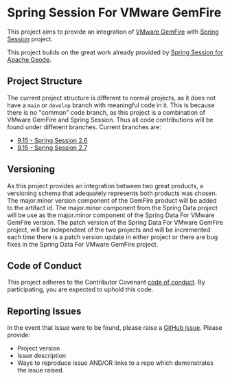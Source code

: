 <!--
  ~ Copyright (c) VMware, Inc. 2022. All rights reserved.
  ~ SPDX-License-Identifier: Apache-2.0
  -->
# Spring Session For VMware GemFire
This project aims to provide an integration of [VMware GemFire](https://tanzu.vmware.com/gemfire) with [Spring Session](https://spring.io/projects/spring-session) project.

This project builds on the great work already provided by [Spring Session for Apache Geode](https://spring.io/projects/spring-session-data-geode).

## Project Structure
The current project structure is different to normal projects, as it does not have a `main` or `develop` branch with meaningful code in it. This is because there is no "common" code branch, as this project is a combination of VMware GemFire and Spring Session. Thus all code contributions will be found under different branches.
Current branches are:
* [9.15 - Spring Session 2.6](https://github.com/gemfire/spring-session-data-for-vmware-gemfire/tree/9.15-2.6)
* [9.15 - Spring Session 2.7](https://github.com/gemfire/spring-session-data-for-vmware-gemfire/tree/9.15-2.7)

## Versioning
As this project provides an integration between two great products, a versioning schema that adequately represents both products was chosen. The major.minor version component of the GemFire product will be added to the artifact id. The major.minor component from the Spring Data project will be use as the major.minor component of the Spring Data For VMware GemFire version. The patch version of the Spring Data For VMware GemFire project, will be independent of the two projects and will be incremented each time there is a patch version update in either project or there are bug fixes in the Spring Data For VMware GemFire project. 

## Code of Conduct
This project adheres to the Contributor Covenant [code of conduct](https://github.com/gemfire/spring-session-data-for-vmware-gemfire/CODE_OF_CONDUCT.md). By participating, you are expected to uphold this code. 

## Reporting Issues
In the event that issue were to be found, please raise a [GitHub issue](https://github.com/gemfire/spring-session-data-for-vmware-gemfire/issues).
Please provide:
* Project version
* Issue description
* Ways to reproduce issue AND/OR links to a repo which demonstrates the issue raised.
